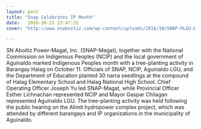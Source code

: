 ```yaml
---
layout: post
title: "Snap Celebrates IP Month"
date:   2016-10-21 23:47:32 
cover: "http://www.snaboitiz.com/wp-content/uploads/2016/10/SNAP-PLGU-Benguet-RPT-CA.jpg"

---
```

SN Aboitiz Power-Magat, Inc. (SNAP-Magat), together with the National Commission on Indigenous Peoples (NCIP) and the local government of Aguinaldo marked Indigenous Peoples month with a tree-planting activity in Barangay Halag on October 11. Officials of SNAP, NCIP, Aguinaldo LGU, and the Department of Education planted 30 narra seedlings at the compound of Halag Elementary School and Halag National High School. Chief Operating Officer Joseph Yu led SNAP-Magat, while Provincial Officer Esther Lichnachan represented NCIP and Mayor Gaspar Chilagan represented Aguinaldo LGU. The tree-planting activity was held following the public hearing on the Alimit hydropower complex project, which was attended by different barangays and IP organizations in the municipality of Aguinaldo.